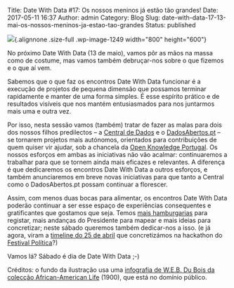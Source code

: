 Title: Date With Data #17: Os nossos meninos já estão tão grandes!
Date: 2017-05-11 16:37
Author: admin
Category: Blog
Slug: date-with-data-17-13-mai-os-nossos-meninos-ja-estao-tao-grandes
Status: published

![](http://www.transparenciahackday.org/wp-content/uploads/2017/05/dwd-maio2017-02.png){.alignnone .size-full .wp-image-1249 width="800" height="600"}

No próximo Date With Data (13 de maio), vamos pôr as mãos na massa como de costume, mas vamos também debruçar-nos sobre o que fizemos e o que aí vem.

Sabemos que o que faz os encontros Date With Data funcionar é a execução de projetos de pequena dimensão que possamos terminar rapidamente e manter de uma forma simples. É esse espírito prático e de resultados visíveis que nos mantém entusiasmados para nos juntarmos mais uma e outra vez.

Por isso, nesta sessão vamos (também) tratar de fazer as malas para dois dos nossos filhos predilectos – a [Central de Dados](http://centraldedados.pt/) e o [DadosAbertos.pt](http://dadosabertos.pt/) – se tornarem projetos mais autónomos, orientados para contribuições de quem quiser vir ajudar, sob a chancela da [Open Knowledge Portugal](https://okfn.org/network/portugal/). Os nossos esforços em ambas as iniciativas não vão acalmar: continuaremos a trabalhar para que se tornem ainda mais eficazes e relevantes. A diferença é que dedicaremos os encontros Date With Data a outros esforços, e também anunciaremos em breve novas iniciativas para que tanto a Central como o DadosAbertos.pt possam continuar a florescer.

Assim, com menos duas bocas para alimentar, os encontros Date With Data poderão continuar a ser esse espaço de experiências consequentes e gratificantes que gostamos que seja. Temos [mais hamburgarias](https://transparenciahackday.github.io/invasao_dos_hamburgueres/) para registar, mais andanças do Presidente para mapear e mais ideias para concretizar; neste sábado queremos também dedicar-nos a isso. (e já agora, viram a [timeline do 25 de abril](http://bit.ly/revolucaoaominuto) que concretizámos na hackathon do [Festival Política](http://festivalpolitica.pt/)?)

Vamos lá? Sábado é dia de Date With Data ;-)

Créditos: o fundo da ilustração usa uma [infografia de W.E.B. Du Bois da colecção African-American Life](http://www.openculture.com/2016/09/w-e-b-du-bois-creates-revolutionary-artistic-data-visualizations-showing-the-economic-plight-of-african-americans-1900.html) (1900), que está no domínio público.
